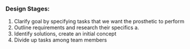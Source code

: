 ### Design Stages:

1. Clarify goal by specifying tasks that we want the prosthetic to perform
2. Outline requirements and research their specifics
   a. 
4. Identify solutions, create an initial concept
5. Divide up tasks among team members
